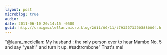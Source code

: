```yaml
---
layout: post
microblog: true
audio: 
date: 2011-06-10 20:14:15 -0500
guid: http://craigmcclellan.micro.blog/2011/06/11/t79355733505880064.html
---
```

“@laura_mcclellan: My husband : the only person ever to hear Mambo No. 5 and say "yeah!" and turn it up. #sadtrombone” That's me!
